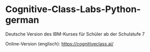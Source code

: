 # Cognitive-Class-Labs-Python-german
 Deutsche Version des IBM-Kurses für Schüler ab der Schulstufe 7
 
 Online-Version (englisch): https://cognitiveclass.ai/
